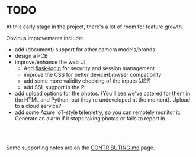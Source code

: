 # TODO

At this early stage in the project, there's a lot of room for feature growth.

Obvious improvements include:
* add (document) support for other camera models/brands
* design a PCB
* improve/enhance the web UI:
    * Add <a href="https://flask-login.readthedocs.io/en/latest/" target="_blank">flask-login</a> for security and session management
    * improve the CSS for better device/browser compatibility
    * add some more validity checking of the inputs (JS?)
    * add SSL support in the Pi
* add upload options for the photos. (You'll see we've catered for them in the HTML and Python, but they're undeveloped at the moment). Upload to a cloud service?
* add some Azure IoT-style telemetry, so you can remotely monitor it. Generate an alarm if it stops taking photos or fails to report in.

<br><br> 

Some supporting notes are on the [CONTRIBUTING.md](CONTRIBUTING.md) page.